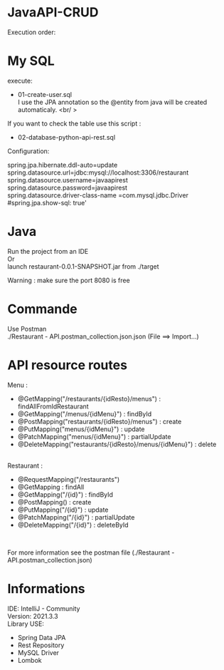 # JavaAPI-CRUD

Execution order: 

# My SQL 
execute:  <br /> 
- 01-create-user.sql <br /> 
I use the JPA annotation so the @entity from java will be created automaticaly. <br/ >

If you want to check the table use this script : <br /> 
- 02-database-python-api-rest.sql <br /> 

Configuration:

spring.jpa.hibernate.ddl-auto=update <br />
spring.datasource.url=jdbc:mysql://localhost:3306/restaurant <br />
spring.datasource.username=javaapirest <br />
spring.datasource.password=javaapirest <br />
spring.datasource.driver-class-name =com.mysql.jdbc.Driver <br />
#spring.jpa.show-sql: true'  <br /> 

# Java 
Run the project from an IDE <br /> 
Or <br /> 
launch restaurant-0.0.1-SNAPSHOT.jar from ./target <br/>

Warning : make sure the port 8080 is free <br/>

# Commande
Use Postman  <br /> 
./Restaurant - API.postman_collection.json.json (File ==> Import...) <br /> 

# API resource routes

Menu : <br />
- @GetMapping("/restaurants/{idResto}/menus") : findAllFromIdRestaurant <br />
- @GetMapping("/menus/{idMenu}") : findById <br />
- @PostMapping("restaurants/{idResto}/menus") : create <br />
- @PutMapping("menus/{idMenu}") : update <br />
- @PatchMapping("menus/{idMenu}") : partialUpdate <br />
- @DeleteMapping("restaurants/{idResto}/menus/{idMenu}") : delete <br /> <br />

Restaurant : <br />

- @RequestMapping("/restaurants")  <br />
- @GetMapping : findAll  <br />
- @GetMapping("/{id}") : findById  <br />
- @PostMapping() : create  <br />
- @PutMapping("/{id}") : update  <br />
- @PatchMapping("/{id}") : partialUpdate  <br />
- @DeleteMapping("/{id}") : deleteById  <br />

 <br />

For more information see the postman file (./Restaurant - API.postman_collection.json) <br />


# Informations
IDE: IntelliJ - Community <br /> 
Version: 2021.3.3 <br /> 
Library USE: <br /> 
- Spring Data JPA <br /> 
- Rest Repository <br /> 
- MySQL Driver <br /> 
- Lombok <br /> 